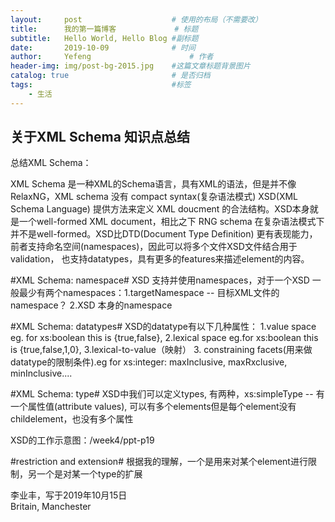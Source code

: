 ```yaml
---
layout:     post   				    # 使用的布局（不需要改）
title:      我的第一篇博客 			# 标题 
subtitle:   Hello World, Hello Blog #副标题
date:       2019-10-09 				# 时间
author:     Yefeng 						# 作者
header-img: img/post-bg-2015.jpg 	#这篇文章标题背景图片
catalog: true 						# 是否归档
tags:								#标签
    - 生活
---
```

## 关于XML Schema 知识点总结
>
总结XML Schema：

XML Schema 是一种XML的Schema语言，具有XML的语法，但是并不像RelaxNG，XML schema 没有 compact syntax(复杂语法模式)
XSD(XML Schema Language) 提供方法来定义 XML doucment 的合法结构。XSD本身就是一个well-formed XML document，相比之下 RNG schema 在复杂语法模式下
并不是well-formed。XSD比DTD(Document Type Definition) 更有表现能力，前者支持命名空间(namespaces)，因此可以将多个文件XSD文件结合用于validation，
也支持datatypes，具有更多的features来描述element的内容。

#XML Schema: namespace#
XSD 支持并使用namespaces，对于一个XSD 一般最少有两个namespaces：1.targetNamespace -- 目标XML文件的namespace？
2.XSD 本身的namespace 

#XML Schema: datatypes#
XSD的datatype有以下几种属性：
1.value space eg. for xs:boolean this is {true,false}, 2.lexical space eg.for xs:boolean this is {true,false,1,0}, 3.lexical-to-value（映射） 
3. constraining facets(用来做datatype的限制条件).eg for xs:integer: maxInclusive, maxRxclusive, minInclusive....

#XML Schema: type#
XSD中我们可以定义types, 有两种，xs:simpleType -- 有一个属性值(attribute values), 可以有多个elements但是每个element没有childelement，也没有多个属性



XSD的工作示意图：/week4/ppt-p19

#restriction and extension#
根据我的理解，一个是用来对某个element进行限制，另一个是对某一个type的扩展


李业丰，写于2019年10月15日<br>
Britain, Manchester

